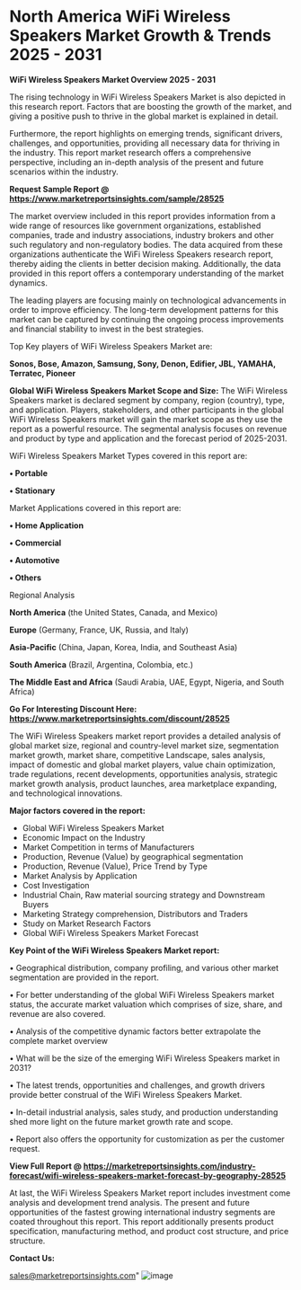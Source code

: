 # North America WiFi Wireless Speakers Market Growth & Trends 2025 - 2031

<Strong> WiFi Wireless Speakers Market Overview 2025 - 2031</strong>

The rising technology in WiFi Wireless Speakers Market is also depicted in this research report. Factors that are boosting the growth of the market, and giving a positive push to thrive in the global market is explained in detail.

Furthermore, the report highlights on emerging trends, significant drivers, challenges, and opportunities, providing all necessary data for thriving in the industry. This report market research offers a comprehensive perspective, including an in-depth analysis of the present and future scenarios within the industry.

<strong>Request Sample Report @ <a href=https://www.marketreportsinsights.com/sample/28525>https://www.marketreportsinsights.com/sample/28525</a></strong>

The market overview included in this report provides information from a wide range of resources like government organizations, established companies, trade and industry associations, industry brokers and other such regulatory and non-regulatory bodies. The data acquired from these organizations authenticate the WiFi Wireless Speakers research report, thereby aiding the clients in better decision making. Additionally, the data provided in this report offers a contemporary understanding of the market dynamics.

The leading players are focusing mainly on technological advancements in order to improve efficiency. The long-term development patterns for this market can be captured by continuing the ongoing process improvements and financial stability to invest in the best strategies.

Top Key players of WiFi Wireless Speakers Market are:

<strong>Sonos, Bose, Amazon, Samsung, Sony, Denon, Edifier, JBL, YAMAHA, Terratec, Pioneer</strong>

<strong><b>Global WiFi Wireless Speakers Market Scope and Size:</b></strong>
The WiFi Wireless Speakers market is declared segment by company, region (country), type, and application. Players, stakeholders, and other participants in the global WiFi Wireless Speakers market will gain the market scope as they use the report as a powerful resource. The segmental analysis focuses on revenue and product by type and application and the forecast period of 2025-2031.

WiFi Wireless Speakers Market Types covered in this report are:

<strong>• Portable

• Stationary</strong>

Market Applications covered in this report are:

<strong>• Home Application

• Commercial

• Automotive

• Others</strong> 

Regional Analysis

<strong>North America</strong> (the United States, Canada, and Mexico)

<strong>Europe</strong> (Germany, France, UK, Russia, and Italy)

<strong>Asia-Pacific</strong> (China, Japan, Korea, India, and Southeast Asia)

<strong>South America</strong> (Brazil, Argentina, Colombia, etc.)

<strong>The Middle East and Africa</strong> (Saudi Arabia, UAE, Egypt, Nigeria, and South Africa)

<strong>Go For Interesting Discount Here: <a href=https://www.marketreportsinsights.com/discount/28525>https://www.marketreportsinsights.com/discount/28525</a></strong>

The WiFi Wireless Speakers market report provides a detailed analysis of global market size, regional and country-level market size, segmentation market growth, market share, competitive Landscape, sales analysis, impact of domestic and global market players, value chain optimization, trade regulations, recent developments, opportunities analysis, strategic market growth analysis, product launches, area marketplace expanding, and technological innovations.

<strong><b>Major factors covered in the report:</b></strong>
<ul>
  <li>Global WiFi Wireless Speakers Market </li>
  <li>Economic Impact on the Industry</li>
  <li>Market Competition in terms of Manufacturers</li>
  <li>Production, Revenue (Value) by geographical segmentation</li>
  <li>Production, Revenue (Value), Price Trend by Type</li>
  <li>Market Analysis by Application</li>
  <li>Cost Investigation</li>
  <li>Industrial Chain, Raw material sourcing strategy and Downstream Buyers</li>
  <li>Marketing Strategy comprehension, Distributors and Traders</li>
  <li>Study on Market Research Factors</li>
  <li>Global WiFi Wireless Speakers Market Forecast</li>
</ul>

<strong><b>Key Point of the WiFi Wireless Speakers Market report:</b></strong>

• Geographical distribution, company profiling, and various other market segmentation are provided in the report.

• For better understanding of the global WiFi Wireless Speakers market status, the accurate market valuation which comprises of size, share, and revenue are also covered.

• Analysis of the competitive dynamic factors better extrapolate the complete market overview

• What will be the size of the emerging WiFi Wireless Speakers market in 2031?

• The latest trends, opportunities and challenges, and growth drivers provide better construal of the WiFi Wireless Speakers Market.

• In-detail industrial analysis, sales study, and production understanding shed more light on the future market growth rate and scope.

• Report also offers the opportunity for customization as per the customer request.

<strong><b>View Full Report @ <a href=https://marketreportsinsights.com/industry-forecast/wifi-wireless-speakers-market-forecast-by-geography-28525>https://marketreportsinsights.com/industry-forecast/wifi-wireless-speakers-market-forecast-by-geography-28525</a></b></strong>


At last, the WiFi Wireless Speakers Market report includes investment come analysis and development trend analysis. The present and future opportunities of the fastest growing international industry segments are coated throughout this report. This report additionally presents product specification, manufacturing method, and product cost structure, and price structure.

<strong>Contact Us:</strong>

sales@marketreportsinsights.com"
![image](https://github.com/user-attachments/assets/ce7820ae-d99e-498d-b65c-0887fa1c2e5d)
